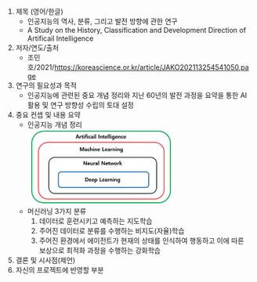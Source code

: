 1. 제목 (영어/한글)
    - 인공지능의 역사, 분류, 그리고 발전 방향에 관한 연구
    - A Study on the History, Classification and Development Direction of Artificail Intelligence
2. 저자/연도/출처
    - 조민호/2021/https://koreascience.or.kr/article/JAKO202113254541050.page
3. 연구의 필요성과 목적
    - 인공지능에 관련된 중요 개념 정리와 지난 60년의 발전 과정을 요약을 통한 AI 활용 및 연구 방향성 수립의 토대 설정
4. 중요 컨셉 및 내용 요약
    - 인공지능 개념 정리<br>
    <img src="./images/AI_History_Category.png" alt="AI Categorization" width="300"><br>
    - 머신러닝 3가지 분류
        1. 데이터로 훈련시키고 예측하는 지도학습
        2. 주어진 데이터로 분류를 수행하는 비지도(자율)학습
        3. 주어진 환경에서 에이전트가 현재의 상태를 인식하여 행동하고 이에 따른 보상으로 최적화 과정을 수행하는 강화학습
5. 결론 및 시사점(제언)
6. 자신의 프로젝트에 반영할 부분